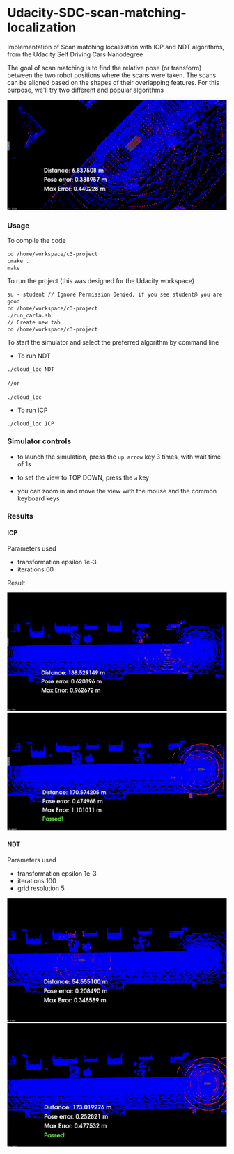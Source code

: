# Udacity-SDC-scan-matching-localization

Implementation of Scan matching localization with ICP and NDT algorithms, from the Udacity Self Driving Cars Nanodegree

The goal of scan matching is to find the relative pose (or transform) between the two robot positions where the scans were taken. The scans can be aligned based on the shapes of their overlapping features. For this purpose, we'll try two different and popular algorithms 

<img src="images/scan_matching.png"/>


### Usage

To compile the code
```
cd /home/workspace/c3-project
cmake .
make
```

To run the project (this was designed for the Udacity workspace)

```
su - student // Ignore Permission Denied, if you see student@ you are good
cd /home/workspace/c3-project
./run_carla.sh
// Create new tab
cd /home/workspace/c3-project
```

To start the simulator and select the preferred algorithm by command line

- To run NDT
```
./cloud_loc NDT

//or

./cloud_loc
```

- To run ICP
```
./cloud_loc ICP
```
### Simulator controls

- to launch the simulation, press the `up arrow` key 3 times, with wait time of 1s

- to set the view to TOP DOWN, press the `a` key

- you can zoom in and move the view with the mouse and the common keyboard keys


### Results

#### ICP 

Parameters used

- transformation epsilon 1e-3
- iterations 60

Result

<img src="images/icp 1.png"/>
<img src="images/icp 2.png"/>


#### NDT

Parameters used

- transformation epsilon 1e-3
- iterations 100
- grid resolution 5

<img src="images/ndt 1.png"/>
<img src="images/ndt 2.png"/>

